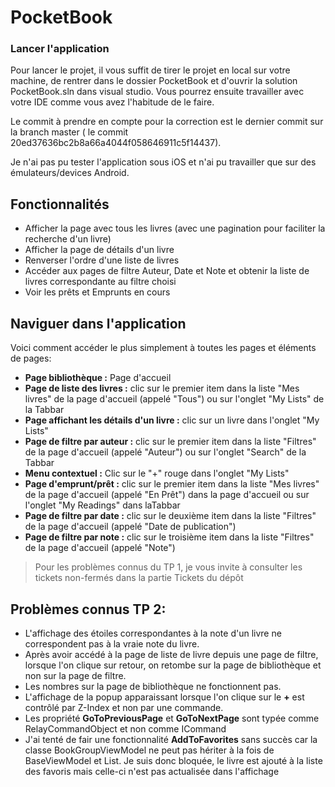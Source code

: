 # PocketBook

### Lancer l'application
Pour lancer le projet, il vous suffit de tirer le projet en local sur votre machine, de rentrer dans le dossier PocketBook et d'ouvrir la solution PocketBook.sln dans visual studio. Vous pourrez ensuite travailler avec votre IDE comme vous avez l'habitude de le faire.

Le commit à prendre en compte pour la correction est le dernier commit sur la branch master ( le commit 20ed37636bc2b8a66a4044f058646911c5f14437).

Je n'ai pas pu tester l'application sous iOS et n'ai pu travailler que sur des émulateurs/devices Android.

## Fonctionnalités
* Afficher la page avec tous les livres (avec une pagination pour faciliter la recherche d'un livre)
* Afficher la page de détails d'un livre
* Renverser l'ordre d'une liste de livres
* Accéder aux pages de filtre Auteur, Date et Note et obtenir la liste de livres correspondante au filtre choisi
* Voir les prêts et Emprunts en cours

## Naviguer dans l'application

Voici comment accéder le plus simplement à toutes les pages et éléments de pages:

* **Page bibliothèque :** Page d'accueil
* **Page de liste des livres :** clic sur le premier item dans la liste "Mes livres" de la page d'accueil (appelé "Tous") ou sur l'onglet "My Lists" de la Tabbar
* **Page affichant les détails d'un livre :** clic sur un livre dans l'onglet "My Lists"
* **Page de filtre par auteur :** clic sur le premier item dans la liste "Filtres" de la page d'accueil (appelé "Auteur") ou sur l'onglet "Search" de la Tabbar
* **Menu contextuel :** Clic sur le "+" rouge dans l'onglet "My Lists"
* **Page d'emprunt/prêt :** clic sur le premier item dans la liste "Mes livres" de la page d'accueil (appelé "En Prêt") dans la page d'accueil ou sur l'onglet "My Readings" dans laTabbar
* **Page de filtre par date :** clic sur le deuxième item dans la liste "Filtres" de la page d'accueil (appelé "Date de publication")
* **Page de filtre par note :** clic sur le troisième item dans la liste "Filtres" de la page d'accueil (appelé "Note")

> Pour les problèmes connus du TP 1, je vous invite à consulter les tickets non-fermés dans la partie Tickets du dépôt

## Problèmes connus TP 2:

* L'affichage des étoiles correspondantes à la note d'un livre ne correspondent pas à la vraie note du livre.
* Après avoir accédé à la page de liste de livre depuis une page de filtre, lorsque l'on clique sur retour, on retombe sur la page de bibliothèque et non sur la page de filtre.
* Les nombres sur la page de bibliothèque ne fonctionnent pas.
* L'affichage de la popup apparaissant lorsque l'on clique sur le **+** est contrôlé par Z-Index et non par une commande.
* Les propriété **GoToPreviousPage** et **GoToNextPage** sont typée comme RelayCommandObject et non comme ICommand
* J'ai tenté de fair une fonctionnalité **AddToFavorites** sans succès car la classe BookGroupViewModel ne peut pas hériter à la fois de BaseViewModel et List. Je suis donc bloquée, le livre est ajouté à la liste des favoris mais celle-ci n'est pas actualisée dans l'affichage

